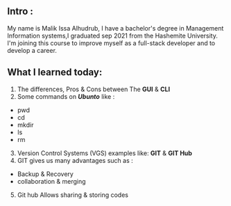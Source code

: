## Intro :
My name is Malik Issa Alhudrub,  I have a bachelor's degree in Management Information systems,I graduated sep 2021 from the Hashemite University. 
I'm joining this course to improve myself as a full-stack developer and to develop a career.

## What I learned today:
1. The differences, Pros & Cons between The **GUI** & **CLI**
2. Some commands on ***Ubunto*** like :
- pwd
- cd 
- mkdir 
- ls 
- rm

3. Version Control Systems (VGS) examples like: **GIT** & **GIT Hub** 
4. GIT gives us many advantages such as :
 -  Backup & Recovery
 - collaboration & merging
5. Git hub Allows sharing & storing codes 
